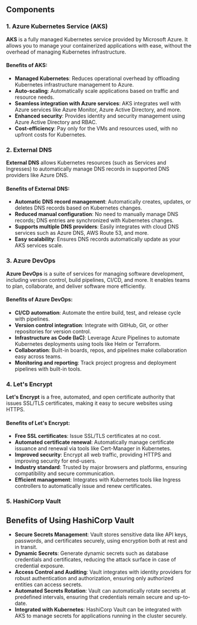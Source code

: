 
## Components

### 1. **Azure Kubernetes Service (AKS)**
**AKS** is a fully managed Kubernetes service provided by Microsoft Azure. It allows you to manage your containerized applications with ease, without the overhead of managing Kubernetes infrastructure.

#### Benefits of AKS:
- **Managed Kubernetes**: Reduces operational overhead by offloading Kubernetes infrastructure management to Azure.
- **Auto-scaling**: Automatically scale applications based on traffic and resource needs.
- **Seamless integration with Azure services**: AKS integrates well with Azure services like Azure Monitor, Azure Active Directory, and more.
- **Enhanced security**: Provides identity and security management using Azure Active Directory and RBAC.
- **Cost-efficiency**: Pay only for the VMs and resources used, with no upfront costs for Kubernetes.

### 2. **External DNS**
**External DNS** allows Kubernetes resources (such as Services and Ingresses) to automatically manage DNS records in supported DNS providers like Azure DNS.

#### Benefits of External DNS:
- **Automatic DNS record management**: Automatically creates, updates, or deletes DNS records based on Kubernetes changes.
- **Reduced manual configuration**: No need to manually manage DNS records; DNS entries are synchronized with Kubernetes changes.
- **Supports multiple DNS providers**: Easily integrates with cloud DNS services such as Azure DNS, AWS Route 53, and more.
- **Easy scalability**: Ensures DNS records automatically update as your AKS services scale.

### 3. **Azure DevOps**
**Azure DevOps** is a suite of services for managing software development, including version control, build pipelines, CI/CD, and more. It enables teams to plan, collaborate, and deliver software more efficiently.

#### Benefits of Azure DevOps:
- **CI/CD automation**: Automate the entire build, test, and release cycle with pipelines.
- **Version control integration**: Integrate with GitHub, Git, or other repositories for version control.
- **Infrastructure as Code (IaC)**: Leverage Azure Pipelines to automate Kubernetes deployments using tools like Helm or Terraform.
- **Collaboration**: Built-in boards, repos, and pipelines make collaboration easy across teams.
- **Monitoring and reporting**: Track project progress and deployment pipelines with built-in tools.

### 4. **Let's Encrypt**
**Let's Encrypt** is a free, automated, and open certificate authority that issues SSL/TLS certificates, making it easy to secure websites using HTTPS.

#### Benefits of Let's Encrypt:
- **Free SSL certificates**: Issue SSL/TLS certificates at no cost.
- **Automated certificate renewal**: Automatically manage certificate issuance and renewal via tools like Cert-Manager in Kubernetes.
- **Improved security**: Encrypt all web traffic, providing HTTPS and improving security for end-users.
- **Industry standard**: Trusted by major browsers and platforms, ensuring compatibility and secure communication.
- **Efficient management**: Integrates with Kubernetes tools like Ingress controllers to automatically issue and renew certificates.

### 5. **HashiCorp Vault**

## Benefits of Using HashiCorp Vault
- **Secure Secrets Management**: Vault stores sensitive data like API keys, passwords, and certificates securely, using encryption both at rest and in transit.
- **Dynamic Secrets**: Generate dynamic secrets such as database credentials and certificates, reducing the attack surface in case of credential exposure.
- **Access Control and Auditing**: Vault integrates with identity providers for robust authentication and authorization, ensuring only authorized entities can access secrets.
- **Automated Secrets Rotation**: Vault can automatically rotate secrets at predefined intervals, ensuring that credentials remain secure and up-to-date.
- **Integrated with Kubernetes**: HashiCorp Vault can be integrated with AKS to manage secrets for applications running in the cluster securely.